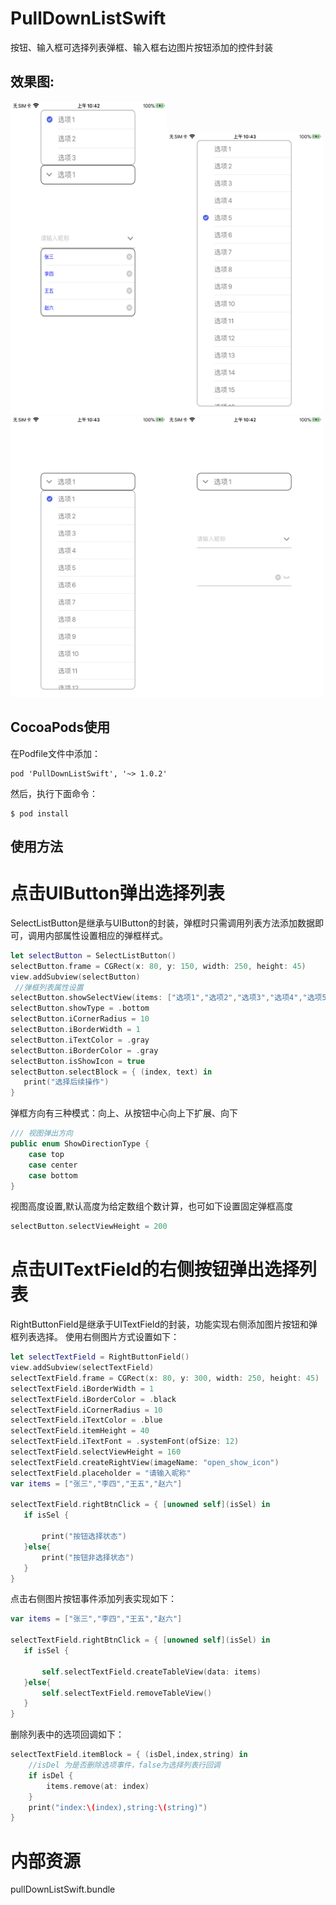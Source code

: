 # PullDownListSwift
按钮、输入框可选择列表弹框、输入框右边图片按钮添加的控件封装

## 效果图:  

<img src="https://github.com/CMlinksuccess/PullDownListSwift/blob/master/EffectDrawing/image1.PNG" width="250" height="500" alt="效果图1"><img src="https://github.com/CMlinksuccess/PullDownListSwift/blob/master/EffectDrawing/image3.PNG" width="250" height="450" alt="效果图3"><img src="https://github.com/CMlinksuccess/PullDownListSwift/blob/master/EffectDrawing/image4.PNG" width="250" height="450" alt="效果图4"><img src="https://github.com/CMlinksuccess/PullDownListSwift/blob/master/EffectDrawing/image2.PNG" width="250" height="450" alt="效果图2">

## CocoaPods使用
 在Podfile文件中添加：
```
pod 'PullDownListSwift', '~> 1.0.2'
```
然后，执行下面命令：
```
$ pod install
```
## 使用方法

# 点击UIButton弹出选择列表
SelectListButton是继承与UIButton的封装，弹框时只需调用列表方法添加数据即可，调用内部属性设置相应的弹框样式。
```swift
let selectButton = SelectListButton()
selectButton.frame = CGRect(x: 80, y: 150, width: 250, height: 45)
view.addSubview(selectButton)
 //弹框列表属性设置
selectButton.showSelectView(items: ["选项1","选项2","选项3","选项4","选项5","选项6","选项7","选项8","选项9","选项10","选项11","选项12","选项13","选项14","选项15","选项16","选项17","选项18","选项19","选项20"])
selectButton.showType = .bottom
selectButton.iCornerRadius = 10
selectButton.iBorderWidth = 1
selectButton.iTextColor = .gray
selectButton.iBorderColor = .gray
selectButton.isShowIcon = true
selectButton.selectBlock = { (index, text) in
   print("选择后续操作")
}

```
弹框方向有三种模式：向上、从按钮中心向上下扩展、向下
```swift
/// 视图弹出方向
public enum ShowDirectionType {
    case top
    case center
    case bottom
}
```
视图高度设置,默认高度为给定数组个数计算，也可如下设置固定弹框高度
```swift
selectButton.selectViewHeight = 200
```

# 点击UITextField的右侧按钮弹出选择列表
RightButtonField是继承于UITextField的封装，功能实现右侧添加图片按钮和弹框列表选择。
使用右侧图片方式设置如下：
```swift
let selectTextField = RightButtonField()
view.addSubview(selectTextField)
selectTextField.frame = CGRect(x: 80, y: 300, width: 250, height: 45)
selectTextField.iBorderWidth = 1
selectTextField.iBorderColor = .black
selectTextField.iCornerRadius = 10
selectTextField.iTextColor = .blue
selectTextField.itemHeight = 40
selectTextField.iTextFont = .systemFont(ofSize: 12)
selectTextField.selectViewHeight = 160
selectTextField.createRightView(imageName: "open_show_icon")
selectTextField.placeholder = "请输入昵称"
var items = ["张三","李四","王五","赵六"]
        
selectTextField.rightBtnClick = { [unowned self](isSel) in
   if isSel {
                
       print("按钮选择状态")
   }else{
       print("按钮非选择状态")
   }
}
```
点击右侧图片按钮事件添加列表实现如下：
```swift
var items = ["张三","李四","王五","赵六"]
        
selectTextField.rightBtnClick = { [unowned self](isSel) in
   if isSel {
                
       self.selectTextField.createTableView(data: items)
   }else{
       self.selectTextField.removeTableView()
   }
}
```
删除列表中的选项回调如下：
```swift
selectTextField.itemBlock = { (isDel,index,string) in
    //isDel 为是否删除选项事件，false为选择列表行回调
    if isDel {
        items.remove(at: index)
    }
    print("index:\(index),string:\(string)")
}
```
# 内部资源
pullDownListSwift.bundle

